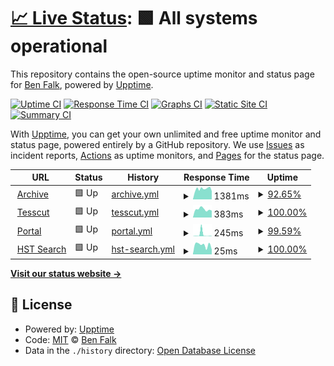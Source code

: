 # [📈 Live Status](https://falkben.github.io/mast-status): <!--live status--> **🟩 All systems operational**

This repository contains the open-source uptime monitor and status page for [Ben Falk](https://falkben.github.io/mast-status), powered by [Upptime](https://github.com/upptime/upptime).

[![Uptime CI](https://github.com/falkben/mast-status/workflows/Uptime%20CI/badge.svg)](https://github.com/falkben/mast-status/actions?query=workflow%3A%22Uptime+CI%22)
[![Response Time CI](https://github.com/falkben/mast-status/workflows/Response%20Time%20CI/badge.svg)](https://github.com/falkben/mast-status/actions?query=workflow%3A%22Response+Time+CI%22)
[![Graphs CI](https://github.com/falkben/mast-status/workflows/Graphs%20CI/badge.svg)](https://github.com/falkben/mast-status/actions?query=workflow%3A%22Graphs+CI%22)
[![Static Site CI](https://github.com/falkben/mast-status/workflows/Static%20Site%20CI/badge.svg)](https://github.com/falkben/mast-status/actions?query=workflow%3A%22Static+Site+CI%22)
[![Summary CI](https://github.com/falkben/mast-status/workflows/Summary%20CI/badge.svg)](https://github.com/falkben/mast-status/actions?query=workflow%3A%22Summary+CI%22)

With [Upptime](https://upptime.js.org), you can get your own unlimited and free uptime monitor and status page, powered entirely by a GitHub repository. We use [Issues](https://github.com/falkben/mast-status/issues) as incident reports, [Actions](https://github.com/falkben/mast-status/actions) as uptime monitors, and [Pages](https://falkben.github.io/mast-status) for the status page.

<!--start: status pages-->
<!-- This summary is generated by Upptime (https://github.com/upptime/upptime) -->
<!-- Do not edit this manually, your changes will be overwritten -->
<!-- prettier-ignore -->
| URL | Status | History | Response Time | Uptime |
| --- | ------ | ------- | ------------- | ------ |
| <img alt="" src="https://icons.duckduckgo.com/ip3/archive.stsci.edu.ico" height="13"> [Archive](https://archive.stsci.edu) | 🟩 Up | [archive.yml](https://github.com/falkben/mast-status/commits/HEAD/history/archive.yml) | <details><summary><img alt="Response time graph" src="./graphs/archive/response-time-week.png" height="20"> 1381ms</summary><br><a href="https://falkben.github.io/mast-status/history/archive"><img alt="Response time 900" src="https://img.shields.io/endpoint?url=https%3A%2F%2Fraw.githubusercontent.com%2Ffalkben%2Fmast-status%2FHEAD%2Fapi%2Farchive%2Fresponse-time.json"></a><br><a href="https://falkben.github.io/mast-status/history/archive"><img alt="24-hour response time 3083" src="https://img.shields.io/endpoint?url=https%3A%2F%2Fraw.githubusercontent.com%2Ffalkben%2Fmast-status%2FHEAD%2Fapi%2Farchive%2Fresponse-time-day.json"></a><br><a href="https://falkben.github.io/mast-status/history/archive"><img alt="7-day response time 1381" src="https://img.shields.io/endpoint?url=https%3A%2F%2Fraw.githubusercontent.com%2Ffalkben%2Fmast-status%2FHEAD%2Fapi%2Farchive%2Fresponse-time-week.json"></a><br><a href="https://falkben.github.io/mast-status/history/archive"><img alt="30-day response time 1516" src="https://img.shields.io/endpoint?url=https%3A%2F%2Fraw.githubusercontent.com%2Ffalkben%2Fmast-status%2FHEAD%2Fapi%2Farchive%2Fresponse-time-month.json"></a><br><a href="https://falkben.github.io/mast-status/history/archive"><img alt="1-year response time 847" src="https://img.shields.io/endpoint?url=https%3A%2F%2Fraw.githubusercontent.com%2Ffalkben%2Fmast-status%2FHEAD%2Fapi%2Farchive%2Fresponse-time-year.json"></a></details> | <details><summary><a href="https://falkben.github.io/mast-status/history/archive">92.65%</a></summary><a href="https://falkben.github.io/mast-status/history/archive"><img alt="All-time uptime 99.44%" src="https://img.shields.io/endpoint?url=https%3A%2F%2Fraw.githubusercontent.com%2Ffalkben%2Fmast-status%2FHEAD%2Fapi%2Farchive%2Fuptime.json"></a><br><a href="https://falkben.github.io/mast-status/history/archive"><img alt="24-hour uptime 89.05%" src="https://img.shields.io/endpoint?url=https%3A%2F%2Fraw.githubusercontent.com%2Ffalkben%2Fmast-status%2FHEAD%2Fapi%2Farchive%2Fuptime-day.json"></a><br><a href="https://falkben.github.io/mast-status/history/archive"><img alt="7-day uptime 92.65%" src="https://img.shields.io/endpoint?url=https%3A%2F%2Fraw.githubusercontent.com%2Ffalkben%2Fmast-status%2FHEAD%2Fapi%2Farchive%2Fuptime-week.json"></a><br><a href="https://falkben.github.io/mast-status/history/archive"><img alt="30-day uptime 98.31%" src="https://img.shields.io/endpoint?url=https%3A%2F%2Fraw.githubusercontent.com%2Ffalkben%2Fmast-status%2FHEAD%2Fapi%2Farchive%2Fuptime-month.json"></a><br><a href="https://falkben.github.io/mast-status/history/archive"><img alt="1-year uptime 99.14%" src="https://img.shields.io/endpoint?url=https%3A%2F%2Fraw.githubusercontent.com%2Ffalkben%2Fmast-status%2FHEAD%2Fapi%2Farchive%2Fuptime-year.json"></a></details>
| <img alt="" src="https://icons.duckduckgo.com/ip3/mast.stsci.edu.ico" height="13"> [Tesscut](https://mast.stsci.edu/tesscut) | 🟩 Up | [tesscut.yml](https://github.com/falkben/mast-status/commits/HEAD/history/tesscut.yml) | <details><summary><img alt="Response time graph" src="./graphs/tesscut/response-time-week.png" height="20"> 383ms</summary><br><a href="https://falkben.github.io/mast-status/history/tesscut"><img alt="Response time 486" src="https://img.shields.io/endpoint?url=https%3A%2F%2Fraw.githubusercontent.com%2Ffalkben%2Fmast-status%2FHEAD%2Fapi%2Ftesscut%2Fresponse-time.json"></a><br><a href="https://falkben.github.io/mast-status/history/tesscut"><img alt="24-hour response time 324" src="https://img.shields.io/endpoint?url=https%3A%2F%2Fraw.githubusercontent.com%2Ffalkben%2Fmast-status%2FHEAD%2Fapi%2Ftesscut%2Fresponse-time-day.json"></a><br><a href="https://falkben.github.io/mast-status/history/tesscut"><img alt="7-day response time 383" src="https://img.shields.io/endpoint?url=https%3A%2F%2Fraw.githubusercontent.com%2Ffalkben%2Fmast-status%2FHEAD%2Fapi%2Ftesscut%2Fresponse-time-week.json"></a><br><a href="https://falkben.github.io/mast-status/history/tesscut"><img alt="30-day response time 443" src="https://img.shields.io/endpoint?url=https%3A%2F%2Fraw.githubusercontent.com%2Ffalkben%2Fmast-status%2FHEAD%2Fapi%2Ftesscut%2Fresponse-time-month.json"></a><br><a href="https://falkben.github.io/mast-status/history/tesscut"><img alt="1-year response time 520" src="https://img.shields.io/endpoint?url=https%3A%2F%2Fraw.githubusercontent.com%2Ffalkben%2Fmast-status%2FHEAD%2Fapi%2Ftesscut%2Fresponse-time-year.json"></a></details> | <details><summary><a href="https://falkben.github.io/mast-status/history/tesscut">100.00%</a></summary><a href="https://falkben.github.io/mast-status/history/tesscut"><img alt="All-time uptime 99.67%" src="https://img.shields.io/endpoint?url=https%3A%2F%2Fraw.githubusercontent.com%2Ffalkben%2Fmast-status%2FHEAD%2Fapi%2Ftesscut%2Fuptime.json"></a><br><a href="https://falkben.github.io/mast-status/history/tesscut"><img alt="24-hour uptime 100.00%" src="https://img.shields.io/endpoint?url=https%3A%2F%2Fraw.githubusercontent.com%2Ffalkben%2Fmast-status%2FHEAD%2Fapi%2Ftesscut%2Fuptime-day.json"></a><br><a href="https://falkben.github.io/mast-status/history/tesscut"><img alt="7-day uptime 100.00%" src="https://img.shields.io/endpoint?url=https%3A%2F%2Fraw.githubusercontent.com%2Ffalkben%2Fmast-status%2FHEAD%2Fapi%2Ftesscut%2Fuptime-week.json"></a><br><a href="https://falkben.github.io/mast-status/history/tesscut"><img alt="30-day uptime 98.96%" src="https://img.shields.io/endpoint?url=https%3A%2F%2Fraw.githubusercontent.com%2Ffalkben%2Fmast-status%2FHEAD%2Fapi%2Ftesscut%2Fuptime-month.json"></a><br><a href="https://falkben.github.io/mast-status/history/tesscut"><img alt="1-year uptime 99.31%" src="https://img.shields.io/endpoint?url=https%3A%2F%2Fraw.githubusercontent.com%2Ffalkben%2Fmast-status%2FHEAD%2Fapi%2Ftesscut%2Fuptime-year.json"></a></details>
| <img alt="" src="https://icons.duckduckgo.com/ip3/mast.stsci.edu.ico" height="13"> [Portal](https://mast.stsci.edu/portal/Mashup/Clients/Mast/Portal.html) | 🟩 Up | [portal.yml](https://github.com/falkben/mast-status/commits/HEAD/history/portal.yml) | <details><summary><img alt="Response time graph" src="./graphs/portal/response-time-week.png" height="20"> 245ms</summary><br><a href="https://falkben.github.io/mast-status/history/portal"><img alt="Response time 162" src="https://img.shields.io/endpoint?url=https%3A%2F%2Fraw.githubusercontent.com%2Ffalkben%2Fmast-status%2FHEAD%2Fapi%2Fportal%2Fresponse-time.json"></a><br><a href="https://falkben.github.io/mast-status/history/portal"><img alt="24-hour response time 34" src="https://img.shields.io/endpoint?url=https%3A%2F%2Fraw.githubusercontent.com%2Ffalkben%2Fmast-status%2FHEAD%2Fapi%2Fportal%2Fresponse-time-day.json"></a><br><a href="https://falkben.github.io/mast-status/history/portal"><img alt="7-day response time 245" src="https://img.shields.io/endpoint?url=https%3A%2F%2Fraw.githubusercontent.com%2Ffalkben%2Fmast-status%2FHEAD%2Fapi%2Fportal%2Fresponse-time-week.json"></a><br><a href="https://falkben.github.io/mast-status/history/portal"><img alt="30-day response time 93" src="https://img.shields.io/endpoint?url=https%3A%2F%2Fraw.githubusercontent.com%2Ffalkben%2Fmast-status%2FHEAD%2Fapi%2Fportal%2Fresponse-time-month.json"></a><br><a href="https://falkben.github.io/mast-status/history/portal"><img alt="1-year response time 191" src="https://img.shields.io/endpoint?url=https%3A%2F%2Fraw.githubusercontent.com%2Ffalkben%2Fmast-status%2FHEAD%2Fapi%2Fportal%2Fresponse-time-year.json"></a></details> | <details><summary><a href="https://falkben.github.io/mast-status/history/portal">99.59%</a></summary><a href="https://falkben.github.io/mast-status/history/portal"><img alt="All-time uptime 99.71%" src="https://img.shields.io/endpoint?url=https%3A%2F%2Fraw.githubusercontent.com%2Ffalkben%2Fmast-status%2FHEAD%2Fapi%2Fportal%2Fuptime.json"></a><br><a href="https://falkben.github.io/mast-status/history/portal"><img alt="24-hour uptime 100.00%" src="https://img.shields.io/endpoint?url=https%3A%2F%2Fraw.githubusercontent.com%2Ffalkben%2Fmast-status%2FHEAD%2Fapi%2Fportal%2Fuptime-day.json"></a><br><a href="https://falkben.github.io/mast-status/history/portal"><img alt="7-day uptime 99.59%" src="https://img.shields.io/endpoint?url=https%3A%2F%2Fraw.githubusercontent.com%2Ffalkben%2Fmast-status%2FHEAD%2Fapi%2Fportal%2Fuptime-week.json"></a><br><a href="https://falkben.github.io/mast-status/history/portal"><img alt="30-day uptime 98.93%" src="https://img.shields.io/endpoint?url=https%3A%2F%2Fraw.githubusercontent.com%2Ffalkben%2Fmast-status%2FHEAD%2Fapi%2Fportal%2Fuptime-month.json"></a><br><a href="https://falkben.github.io/mast-status/history/portal"><img alt="1-year uptime 99.32%" src="https://img.shields.io/endpoint?url=https%3A%2F%2Fraw.githubusercontent.com%2Ffalkben%2Fmast-status%2FHEAD%2Fapi%2Fportal%2Fuptime-year.json"></a></details>
| <img alt="" src="https://icons.duckduckgo.com/ip3/mast.stsci.edu.ico" height="13"> [HST Search](https://mast.stsci.edu/search/hst/ui/#/) | 🟩 Up | [hst-search.yml](https://github.com/falkben/mast-status/commits/HEAD/history/hst-search.yml) | <details><summary><img alt="Response time graph" src="./graphs/hst-search/response-time-week.png" height="20"> 25ms</summary><br><a href="https://falkben.github.io/mast-status/history/hst-search"><img alt="Response time 55" src="https://img.shields.io/endpoint?url=https%3A%2F%2Fraw.githubusercontent.com%2Ffalkben%2Fmast-status%2FHEAD%2Fapi%2Fhst-search%2Fresponse-time.json"></a><br><a href="https://falkben.github.io/mast-status/history/hst-search"><img alt="24-hour response time 13" src="https://img.shields.io/endpoint?url=https%3A%2F%2Fraw.githubusercontent.com%2Ffalkben%2Fmast-status%2FHEAD%2Fapi%2Fhst-search%2Fresponse-time-day.json"></a><br><a href="https://falkben.github.io/mast-status/history/hst-search"><img alt="7-day response time 25" src="https://img.shields.io/endpoint?url=https%3A%2F%2Fraw.githubusercontent.com%2Ffalkben%2Fmast-status%2FHEAD%2Fapi%2Fhst-search%2Fresponse-time-week.json"></a><br><a href="https://falkben.github.io/mast-status/history/hst-search"><img alt="30-day response time 39" src="https://img.shields.io/endpoint?url=https%3A%2F%2Fraw.githubusercontent.com%2Ffalkben%2Fmast-status%2FHEAD%2Fapi%2Fhst-search%2Fresponse-time-month.json"></a><br><a href="https://falkben.github.io/mast-status/history/hst-search"><img alt="1-year response time 52" src="https://img.shields.io/endpoint?url=https%3A%2F%2Fraw.githubusercontent.com%2Ffalkben%2Fmast-status%2FHEAD%2Fapi%2Fhst-search%2Fresponse-time-year.json"></a></details> | <details><summary><a href="https://falkben.github.io/mast-status/history/hst-search">100.00%</a></summary><a href="https://falkben.github.io/mast-status/history/hst-search"><img alt="All-time uptime 99.69%" src="https://img.shields.io/endpoint?url=https%3A%2F%2Fraw.githubusercontent.com%2Ffalkben%2Fmast-status%2FHEAD%2Fapi%2Fhst-search%2Fuptime.json"></a><br><a href="https://falkben.github.io/mast-status/history/hst-search"><img alt="24-hour uptime 100.00%" src="https://img.shields.io/endpoint?url=https%3A%2F%2Fraw.githubusercontent.com%2Ffalkben%2Fmast-status%2FHEAD%2Fapi%2Fhst-search%2Fuptime-day.json"></a><br><a href="https://falkben.github.io/mast-status/history/hst-search"><img alt="7-day uptime 100.00%" src="https://img.shields.io/endpoint?url=https%3A%2F%2Fraw.githubusercontent.com%2Ffalkben%2Fmast-status%2FHEAD%2Fapi%2Fhst-search%2Fuptime-week.json"></a><br><a href="https://falkben.github.io/mast-status/history/hst-search"><img alt="30-day uptime 99.04%" src="https://img.shields.io/endpoint?url=https%3A%2F%2Fraw.githubusercontent.com%2Ffalkben%2Fmast-status%2FHEAD%2Fapi%2Fhst-search%2Fuptime-month.json"></a><br><a href="https://falkben.github.io/mast-status/history/hst-search"><img alt="1-year uptime 99.22%" src="https://img.shields.io/endpoint?url=https%3A%2F%2Fraw.githubusercontent.com%2Ffalkben%2Fmast-status%2FHEAD%2Fapi%2Fhst-search%2Fuptime-year.json"></a></details>

<!--end: status pages-->

[**Visit our status website →**](https://falkben.github.io/mast-status)

## 📄 License

- Powered by: [Upptime](https://github.com/upptime/upptime)
- Code: [MIT](./LICENSE) © [Ben Falk](https://falkben.github.io/mast-status)
- Data in the `./history` directory: [Open Database License](https://opendatacommons.org/licenses/odbl/1-0/)
